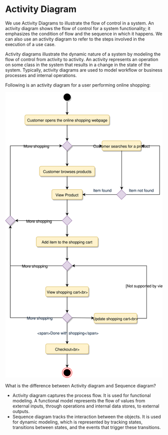 # Activity Diagram

We use Activity Diagrams to illustrate the flow of control in a system. An activity diagram shows the flow of control for a system functionality; it emphasizes the condition of flow and the sequence in which it happens. We can also use an activity diagram to refer to the steps involved in the execution of a use case.

Activity diagrams illustrate the dynamic nature of a system by modeling the flow of control from activity to activity. An activity represents an operation on some class in the system that results in a change in the state of the system. Typically, activity diagrams are used to model workflow or business processes and internal operations.

Following is an activity diagram for a user performing online shopping:

![Activity Diagram](activity-diagram.svg)

What is the difference between Activity diagram and Sequence diagram?

- Activity diagram captures the process flow. It is used for functional modeling. A functional model represents the flow of values from external inputs, through operations and internal data stores, to external outputs.
- Sequence diagram tracks the interaction between the objects. It is used for dynamic modeling, which is represented by tracking states, transitions between states, and the events that trigger these transitions.
